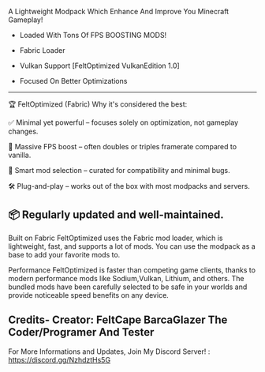 A Lightweight Modpack Which Enhance And Improve You Minecraft Gameplay!

- Loaded With Tons Of FPS BOOSTING MODS!

- Fabric Loader

- Vulkan Support [FeltOptimized VulkanEdition 1.0]

- Focused On Better Optimizations
------------------------------------------------------------------------------------
🏆 FeltOptimized (Fabric) Why it's considered the best:

✅ Minimal yet powerful – focuses solely on optimization, not gameplay changes.

🚀 Massive FPS boost – often doubles or triples framerate compared to vanilla.

🧠 Smart mod selection – curated for compatibility and minimal bugs.

🛠️ Plug-and-play – works out of the box with most modpacks and servers.

📦 Regularly updated and well-maintained.
--------------------------------------------------------------------------------------
Built on Fabric
FeltOptimized uses the Fabric mod loader, which is lightweight, fast, and supports a lot of mods. You can use the modpack as a base to add your favorite mods to.

Performance
FeltOptimized is faster than competing game clients, thanks to modern performance mods like Sodium,Vulkan, Lithium, and others. The bundled mods have been carefully selected to be safe in your worlds and provide noticeable speed benefits on any device.

Credits-
Creator: FeltCape 
BarcaGlazer The Coder/Programer And Tester
------------------------------------------------------------------------------------------
For More Informations and Updates, Join My Discord Server! : https://discord.gg/NzhdztHs5G
